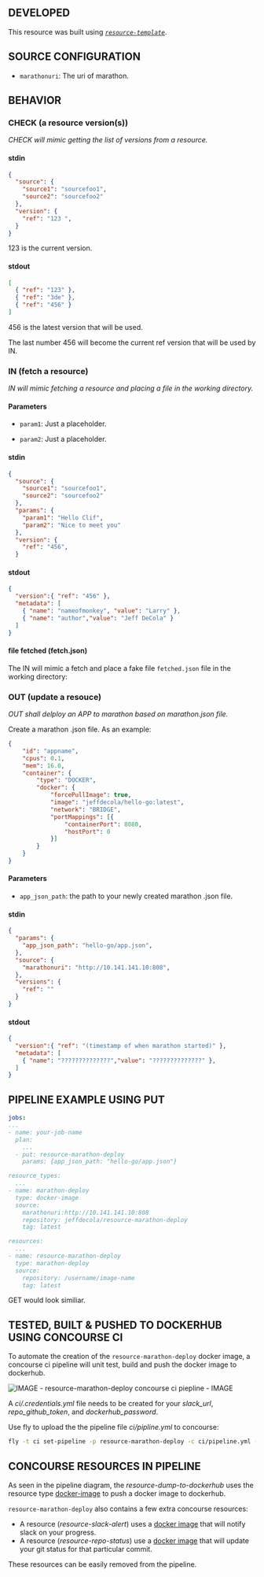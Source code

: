 
## DEVELOPED

This resource was built using [_`resource-template`_](https://github.com/JeffDeCola/resource-template).

## SOURCE CONFIGURATION

* `marathonuri`: The uri of marathon.

## BEHAVIOR

### CHECK (a resource version(s))

_CHECK will mimic getting the list of versions from a resource._

#### stdin

```json
{
  "source": {
    "source1": "sourcefoo1",
    "source2": "sourcefoo2"
  },
  "version": {
    "ref": "123 ",
  }
}
```

123 is the current version.

#### stdout

```json
[
  { "ref": "123" },
  { "ref": "3de" },
  { "ref": "456" }
]
```

456 is the latest version that will be used.

The last number 456 will become the current ref version that will be used by IN.

### IN (fetch a resource)

_IN will mimic fetching a resource and placing a file in the working directory._

#### Parameters

* `param1`: Just a placeholder.

* `param2`: Just a placeholder.

#### stdin

```json
{
  "source": {
    "source1": "sourcefoo1",
    "source2": "sourcefoo2"
  },
  "params": {
    "param1": "Hello Clif",
    "param2": "Nice to meet you"
  },
  "version": {
    "ref": "456",
  }
```

#### stdout

```json
{
  "version":{ "ref": "456" },
  "metadata": [
    { "name": "nameofmonkey", "value": "Larry" },
    { "name": "author","value": "Jeff DeCola" }
  ]
}
```

#### file fetched (fetch.json)

The IN will mimic a fetch and place a fake file `fetched.json` file in the working directory:

### OUT (update a resouce)

_OUT shall delploy an APP to marathon based on marathon.json file._

Create a marathon .json file.  As an example:

```json
{
    "id": "appname",
    "cpus": 0.1,
    "mem": 16.0,
    "container": {
        "type": "DOCKER",
        "docker": {
            "forcePullImage": true,
            "image": "jeffdecola/hello-go:latest",
            "network": "BRIDGE",
            "portMappings": [{
                "containerPort": 8080,
                "hostPort": 0
            }]
        }
    }
}
```

#### Parameters

* `app_json_path`: the path to your newly created marathon .json file.

#### stdin

```json
{
  "params": {
    "app_json_path": "hello-go/app.json",
  },
  "source": {
    "marathonuri": "http://10.141.141.10:808",
  },
  "versions": {
    "ref": ""
  }
}
```

#### stdout

```json
{
  "version":{ "ref": "(timestamp of when marathon started)" },
  "metadata": [
    { "name": "??????????????","value": "??????????????" },
  ]
}
```

## PIPELINE EXAMPLE USING PUT

```yaml
jobs:
...
- name: your-job-name
  plan:
    ...
  - put: resource-marathon-deploy
    params: {app_json_path: "hello-go/app.json"}

resource_types:
  ...
- name: marathon-deploy
  type: docker-image
  source:
    marathonuri:http://10.141.141.10:808
    repository: jeffdecola/resource-marathon-deploy
    tag: latest

resources:
  ...
- name: resource-marathon-deploy
  type: marathon-deploy
  source:
    repository: /username/image-name
    tag: latest
```

GET would look similiar.

## TESTED, BUILT & PUSHED TO DOCKERHUB USING CONCOURSE CI

To automate the creation of the `resource-marathon-deploy` docker image, a concourse ci pipeline
will unit test, build and push the docker image to dockerhub.

![IMAGE - resource-marathon-deploy concourse ci piepline - IMAGE](pics/resource-marathon-deploy-pipeline.jpg)

A _ci/.credentials.yml_ file needs to be created for your _slack_url_, _repo_github_token_,
and _dockerhub_password_.

Use fly to upload the the pipeline file _ci/pipline.yml_ to concourse:

```bash
fly -t ci set-pipeline -p resource-marathon-deploy -c ci/pipeline.yml --load-vars-from ci/.credentials.yml
```

## CONCOURSE RESOURCES IN PIPELINE

As seen in the pipeline diagram, the _resource-dump-to-dockerhub_ uses the resource type
[docker-image](https://github.com/concourse/docker-image-resource)
to push a docker image to dockerhub.

`resource-marathon-deploy` also contains a few extra concourse resources:

* A resource (_resource-slack-alert_) uses a [docker image](https://hub.docker.com/r/cfcommunity/slack-notification-resource)
  that will notify slack on your progress.
* A resource (_resource-repo-status_) use a [docker image](https://hub.docker.com/r/dpb587/github-status-resource)
  that will update your git status for that particular commit.

These resources can be easily removed from the pipeline.
